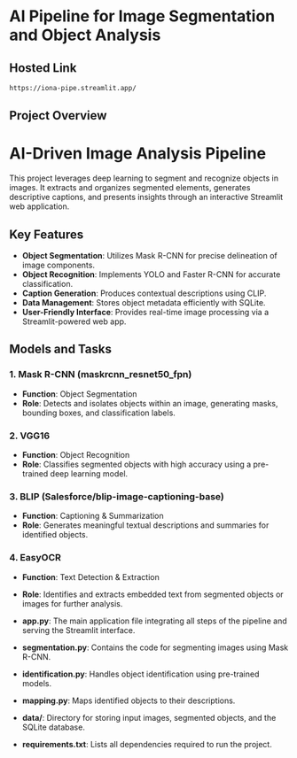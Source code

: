 # AI Pipeline for Image Segmentation and Object Analysis

## Hosted Link
```bash
https://iona-pipe.streamlit.app/

```
## Project Overview

# AI-Driven Image Analysis Pipeline  

This project leverages deep learning to segment and recognize objects in images. It extracts and organizes segmented elements, generates descriptive captions, and presents insights through an interactive Streamlit web application.  

## Key Features  

- **Object Segmentation**: Utilizes Mask R-CNN for precise delineation of image components.  
- **Object Recognition**: Implements YOLO and Faster R-CNN for accurate classification.  
- **Caption Generation**: Produces contextual descriptions using CLIP.  
- **Data Management**: Stores object metadata efficiently with SQLite.  
- **User-Friendly Interface**: Provides real-time image processing via a Streamlit-powered web app.  






## Models and Tasks


### 1. Mask R-CNN (maskrcnn_resnet50_fpn)  
- **Function**: Object Segmentation  
- **Role**: Detects and isolates objects within an image, generating masks, bounding boxes, and classification labels.  

### 2. VGG16  
- **Function**: Object Recognition  
- **Role**: Classifies segmented objects with high accuracy using a pre-trained deep learning model.  

### 3. BLIP (Salesforce/blip-image-captioning-base)  
- **Function**: Captioning & Summarization  
- **Role**: Generates meaningful textual descriptions and summaries for identified objects.  

### 4. EasyOCR  
- **Function**: Text Detection & Extraction  
- **Role**: Identifies and extracts embedded text from segmented objects or images for further analysis.  


- **app.py**: The main application file integrating all steps of the pipeline and serving the Streamlit interface.
- **segmentation.py**: Contains the code for segmenting images using Mask R-CNN.
- **identification.py**: Handles object identification using pre-trained models.
- **mapping.py**: Maps identified objects to their descriptions.
- **data/**: Directory for storing input images, segmented objects, and the SQLite database.
- **requirements.txt**: Lists all dependencies required to run the project.

